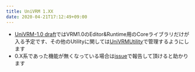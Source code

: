 ```yaml
---
title: UniVRM 1.XX
date: 2020-04-21T17:12:49+09:00
---
```


* [UniVRM-1.0 draft](https://github.com/vrm-c/UniVRM_1_0)ではVRM1.0のEditor&Runtime用のCoreライブラリだけが入る予定です、その他のUtilityに関しては[UniVRMUtility](https://github.com/vrm-c/UniVRMUtility)で管理するようにします
* 0.X系であった機能が無くなっている場合は[issue](https://github.com/vrm-c/UniVRM_1_0/issues)で報告して頂けると助かります
